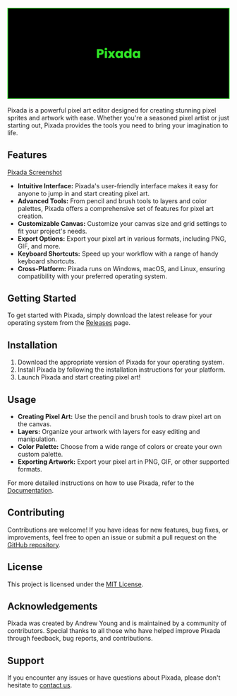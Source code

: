 ![Pixada banner](banner.png)

Pixada is a powerful pixel art editor designed for creating stunning pixel sprites and artwork with ease. Whether you're a seasoned pixel artist or just starting out, Pixada provides the tools you need to bring your imagination to life.

## Features
[Pixada Screenshot](screenshot.png)
- **Intuitive Interface:** Pixada's user-friendly interface makes it easy for anyone to jump in and start creating pixel art.
- **Advanced Tools:** From pencil and brush tools to layers and color palettes, Pixada offers a comprehensive set of features for pixel art creation.
- **Customizable Canvas:** Customize your canvas size and grid settings to fit your project's needs.
- **Export Options:** Export your pixel art in various formats, including PNG, GIF, and more.
- **Keyboard Shortcuts:** Speed up your workflow with a range of handy keyboard shortcuts.
- **Cross-Platform:** Pixada runs on Windows, macOS, and Linux, ensuring compatibility with your preferred operating system.

## Getting Started

To get started with Pixada, simply download the latest release for your operating system from the [Releases](https://github.com/andrewtheyoung/pixada/releases) page.

## Installation

1. Download the appropriate version of Pixada for your operating system.
2. Install Pixada by following the installation instructions for your platform.
3. Launch Pixada and start creating pixel art!

## Usage

- **Creating Pixel Art:** Use the pencil and brush tools to draw pixel art on the canvas.
- **Layers:** Organize your artwork with layers for easy editing and manipulation.
- **Color Palette:** Choose from a wide range of colors or create your own custom palette.
- **Exporting Artwork:** Export your pixel art in PNG, GIF, or other supported formats.

For more detailed instructions on how to use Pixada, refer to the [Documentation](https://pixada.pp.ua).

## Contributing

Contributions are welcome! If you have ideas for new features, bug fixes, or improvements, feel free to open an issue or submit a pull request on the [GitHub repository](https://github.com/andrewtheyoung/pixada).

## License

This project is licensed under the [MIT License](LICENSE).

## Acknowledgements

Pixada was created by Andrew Young and is maintained by a community of contributors. Special thanks to all those who have helped improve Pixada through feedback, bug reports, and contributions.

## Support

If you encounter any issues or have questions about Pixada, please don't hesitate to [contact us](mailto:andrew.young@ukr.net).
